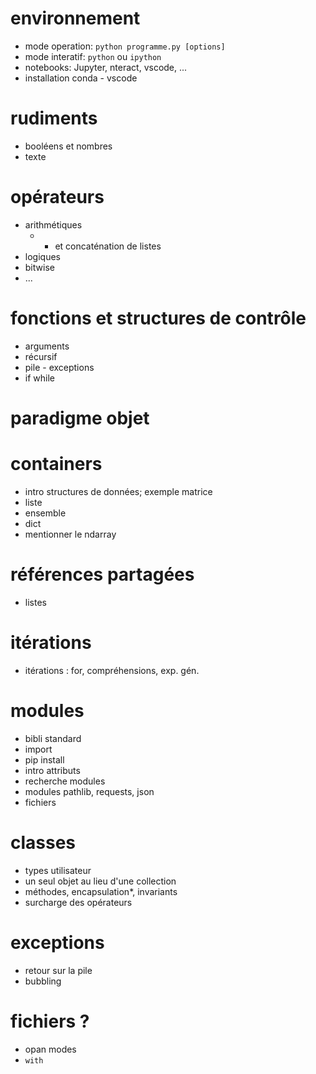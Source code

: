 # environnement

* mode operation: `python programme.py [options]`
* mode interatif: `python`  ou `ipython`
* notebooks: Jupyter, nteract, vscode, ...
* installation conda - vscode

# rudiments

* booléens et nombres
* texte

# opérateurs

* arithmétiques
  *  + et concaténation de listes
* logiques
* bitwise
* ...

# fonctions et structures de contrôle

* arguments
* récursif
* pile - exceptions
* if while

# paradigme objet

# containers

* intro structures de données; exemple matrice
* liste
* ensemble
* dict
* mentionner le ndarray

# références partagées

* listes

# itérations

* itérations : for, compréhensions, exp. gén.

#####
#####
#####

# modules

* bibli standard
* import 
* pip install  
* intro attributs
* recherche modules 
* modules pathlib, requests, json
* fichiers

# classes

* types utilisateur
* un seul objet au lieu d'une collection
* méthodes, encapsulation*, invariants
* surcharge des opérateurs

# exceptions

* retour sur la pile
* bubbling

# fichiers ?

* opan modes
* `with`

